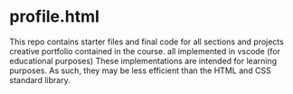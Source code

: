 # profile.html
This repo contains starter files and final code for all sections and projects creative portfolio contained in the course.
all implemented in vscode (for educational purposes)
These implementations are intended for learning purposes. As such, they may be less efficient than the HTML and CSS standard library.

